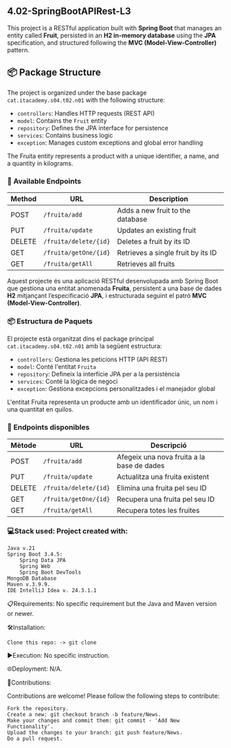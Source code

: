 ## 4.02-SpringBootAPIRest-L3

This project is a RESTful application built with **Spring Boot** that manages an entity called **Fruit**, persisted in an **H2 in-memory database** using the **JPA** specification, and structured following the **MVC (Model-View-Controller)** pattern.

## 📦 Package Structure

The project is organized under the base package `cat.itacademy.s04.t02.n01` with the following structure:

- `controllers`: Handles HTTP requests (REST API)
- `model`: Contains the `Fruit` entity
- `repository`: Defines the JPA interface for persistence
- `services`: Contains business logic
- `exception`: Manages custom exceptions and global error handling

The Fruita entity represents a product with a unique identifier, a name, and a quantity in kilograms.

### 🔗 Available Endpoints
| Method | URL                                | Description                                |
|--------|-------------------------------------|--------------------------------------------|
| POST   | `/fruita/add`                       | Adds a new fruit to the database           |
| PUT    | `/fruita/update`                    | Updates an existing fruit                  |
| DELETE | `/fruita/delete/{id}`               | Deletes a fruit by its ID                  |
| GET    | `/fruita/getOne/{id}`               | Retrieves a single fruit by its ID         |
| GET    | `/fruita/getAll`                    | Retrieves all fruits                       |



Aquest projecte és una aplicació RESTful desenvolupada amb Spring Boot que gestiona una entitat anomenada **Fruita**, persistent a una base de dades **H2** mitjançant l’especificació **JPA**, i estructurada seguint el patró **MVC (Model-View-Controller)**.

### 📦 Estructura de Paquets

El projecte està organitzat dins el package principal `cat.itacademy.s04.t02.n01` amb la següent estructura:

- `controllers`: Gestiona les peticions HTTP (API REST)
- `model`: Conté l'entitat `Fruita`
- `repository`: Defineix la interfície JPA per a la persistència
- `services`: Conté la lògica de negoci
- `exception`: Gestiona excepcions personalitzades i el manejador global

L'entitat Fruita representa un producte amb un identificador únic, un nom i una quantitat en quilos.

### 🔗 Endpoints disponibles

| Mètode | URL                                 | Descripció                                      |
|--------|--------------------------------------|-------------------------------------------------|
| POST   | `/fruita/add`                        | Afegeix una nova fruita a la base de dades      |
| PUT    | `/fruita/update`                     | Actualitza una fruita existent                  |
| DELETE | `/fruita/delete/{id}`                | Elimina una fruita pel seu ID                   |
| GET    | `/fruita/getOne/{id}`                | Recupera una fruita pel seu ID                  |
| GET    | `/fruita/getAll`                     | Recupera totes les fruites                      |


### 💻Stack used: Project created with:

    Java v.21
    Spring Boot 3.4.5:
        Spring Data JPA
        Spring Web
        Spring Boot DevTools
    MongoDB Database
    Maven v.3.9.9.
    IDE IntelliJ Idea v. 24.3.1.1

📋Requirements: No specific requirement but the Java and Maven version or newer.

🛠️Installation:

    Clone this repo: -> git clone

▶️Execution: No specific instruction.

🌐Deployment: N/A.

🤝Contributions:

Contributions are welcome! Please follow the following steps to contribute:

    Fork the repository.
    Create a new: git checkout branch -b feature/News.
    Make your changes and commit them: git commit - 'Add New Functionality'.
    Upload the changes to your branch: git push feature/News.
    Do a pull request.

